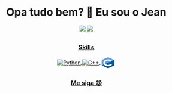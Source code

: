 <div align="center">
  <h1>Opa tudo bem? 👋 Eu sou o Jean</h1>
</div>

<div align="center">
  <a href="https://github.com/jeanhardzz">
  <img height="180em" src="https://github-readme-stats.vercel.app/api?username=jeanhardzz&show_icons=true&theme=swift&include_all_commits=true&count_private=true"/>
  <img height="180em" src="https://github-readme-stats.vercel.app/api/top-langs/?username=jeanhardzz&layout=compact&langs_count=7&theme=swift"/>
</div>

 ##

<div align="center" style="display: inline_block">
  <h3>Skills</h3>
  <img align="center" alt="Python" height="30" width="40" src="https://cdn.jsdelivr.net/gh/devicons/devicon/icons/python/python-original.svg">
  <img align="center" alt="C++" height="30" width="40" src="https://cdn.jsdelivr.net/gh/devicons/devicon/icons/cplusplus/cplusplus-original.svg">
  <img align="center" alt="C++" height="30" width="40" src="https://github.com/devicons/devicon/blob/master/icons/c/c-original.svg">  
</div>

##

<div align="center" style="display: inline_block">
  <h3>Me siga 😎</h3>
  <a href="https://www.linkedin.com/in/jean-lucas-almeida-mota-957b0b152/"><img align="center" src="https://img.shields.io/badge/LinkedIn-0077B5?style=for-the-badge&logo=linkedin&logoColor=white" alt=""></a>
  <a href="https://codeforces.com/profile/jeanhardzz"><img align="center" src="https://img.shields.io/badge/Codeforces-445f9d?style=for-the-badge&logo=Codeforces&logoColor=whiteg" alt=""/></a>
  <a href="mailto:jean.lk@hotmail.com"><img align="center" src="https://img.shields.io/badge/Microsoft_Outlook-0078D4?style=for-the-badge&logo=microsoft-outlook&logoColor=white" alt=""/></a>
  
</div>
  



